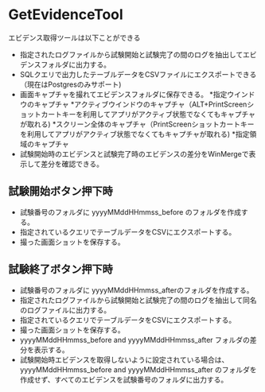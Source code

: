 # GetEvidenceTool
エビデンス取得ツールは以下ことができる
* 指定されたログファイルから試験開始と試験完了の間のログを抽出してエビデンスフォルダに出力する。
* SQLクエリで出力したテーブルデータをCSVファイルにエクスポートできる（現在はPostgresのみサポート)
* 画面キャプチャを撮れてエビデンスフォルダに保存できる。
	*指定ウインドウのキャプチャ
	*アクティブウインドウのキャプチャ（ALT+PrintScreenショットカートキーを利用してアプリがアクティブ状態でなくてもキャプチャが取れる)
	*スクリーン全体のキャプチャ（PrintScreenショットカートキーを利用してアプリがアクティブ状態でなくてもキャプチャが取れる)
	*指定領域のキャプチャ
* 試験開始時のエビデンスと試験完了時のエビデンスの差分をWinMergeで表示して差分を確認できる。

## 試験開始ボタン押下時
* 試験番号のフォルダに yyyyMMddHHmmss_before のフォルダを作成する。
* 指定されているクエリでテーブルデータをCSVにエクスポートする。
* 撮った画面ショットを保存する。

## 試験終了ボタン押下時
* 試験番号のフォルダに yyyyMMddHHmmss_afterのフォルダを作成する。
* 指定されたログファイルから試験開始と試験完了の間のログを抽出して同名のログファイルに出力する。
* 指定されているクエリでテーブルデータをCSVにエクスポートする。
* 撮った画面ショットを保存する。
* yyyyMMddHHmmss_before and yyyyMMddHHmmss_after フォルダの差分を表示する。
* 試験開始時エビデンスを取得しないように設定されている場合は、
yyyyMMddHHmmss_before and yyyyMMddHHmmss_after のフォルダを作成せず、すべてのエビデンスを試験番号のフォルダに出力する。
